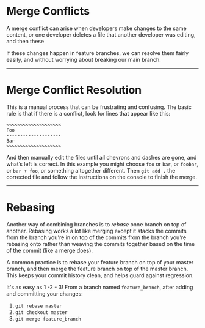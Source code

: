 # Merge Conflicts

A merge conflict can arise when developers make changes to the same content, or one developer deletes a file that another developer was editing, and then these 

If these changes happen in feature branches, we can resolve them fairly easily, and without worrying about breaking our main branch.

---

# Merge Conflict Resolution

This is a manual process that can be frustrating and confusing. The basic rule is that if there is a conflict, look for lines that appear like this:

```
<<<<<<<<<<<<<<<<<<<<
Foo
--------------------
Bar
>>>>>>>>>>>>>>>>>>>>
```

And then manually edit the files until all chevrons and dashes are gone, and what’s left is correct. In this example you might choose `foo` or `bar`, or `foobar`, or `bar + foo`, or something altogether different. Then `git add .` the corrected file and follow the instructions on the console to finish the merge.

---

# Rebasing

Another way of combining branches is to *rebase* onne branch on top of another. Rebasing works a lot like merging except it stacks the commits from the branch you're in on top of the commits from the branch you're rebasing onto rather than weaving the commits together based on the time of the commit (like a merge does).

A common practice is to rebase your feature branch on top of your master branch, and then merge the feature branch on top of the master branch. This keeps your commit history clean, and helps guard against regression.

It's as easy as 1 -2 - 3! From a branch named `feature_branch`, after adding and committing your changes:

1. `git rebase master`
2. `git checkout master`
3. `git merge feature_branch`